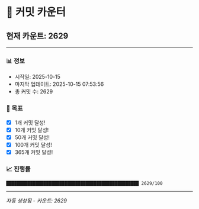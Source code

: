 # 🔢 커밋 카운터

## 현재 카운트: 2629

---

### 📊 정보
- 시작일: 2025-10-15
- 마지막 업데이트: 2025-10-15 07:53:56
- 총 커밋 수: 2629

### 🎯 목표
- [x] 1개 커밋 달성!
- [x] 10개 커밋 달성!
- [x] 50개 커밋 달성!
- [x] 100개 커밋 달성!
- [x] 365개 커밋 달성!

### 📈 진행률
```
██████████████████████████████████████████████████ 2629/100
```

---
*자동 생성됨 - 카운트: 2629*
